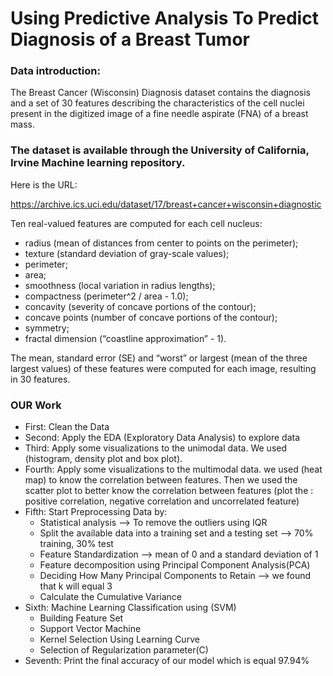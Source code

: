 # Using Predictive Analysis To Predict Diagnosis of a Breast Tumor
### Data introduction:
The Breast Cancer (Wisconsin) Diagnosis dataset contains the diagnosis and a set of 30 features describing the characteristics of the cell nuclei present in the digitized image of a fine needle aspirate (FNA) of a breast mass.

<h3>The dataset is available through the University of California, Irvine Machine learning repository.</h3>
  Here is the URL:

https://archive.ics.uci.edu/dataset/17/breast+cancer+wisconsin+diagnostic


Ten real-valued features are computed for each cell nucleus:
- radius (mean of distances from center to points on the perimeter);
- texture (standard deviation of gray-scale values);
- perimeter;
- area;
- smoothness (local variation in radius lengths);
- compactness (perimeter^2 / area - 1.0);
- concavity (severity of concave portions of the contour);
- concave points (number of concave portions of the contour);
- symmetry;
- fractal dimension (“coastline approximation” - 1).


The mean, standard error (SE) and “worst” or largest (mean of the three largest values) of these features were computed for each image, resulting in 30 features.


### OUR Work
* First: Clean the Data 
* Second: Apply the EDA (Exploratory Data Analysis) to explore data
* Third: Apply some visualizations to the unimodal data. We used (histogram, density plot and box plot). 
* Fourth: Apply some visualizations to the multimodal data. we used (heat map) to know the correlation between features. Then we used the scatter plot to better know the correlation between features (plot the : positive correlation, negative correlation and uncorrelated feature)
* Fifth: Start Preprocessing Data by:
  - Statistical analysis --> To remove the outliers using IQR 
  -  Split the available data into a training set and a testing set --> 70% training, 30% test
  - Feature Standardization --> mean of 0 and a standard deviation of 1
  - Feature decomposition using Principal Component Analysis(PCA) 
  - Deciding How Many Principal Components to Retain --> we found that k will equal 3
  - Calculate the Cumulative Variance 
* Sixth: Machine Learning Classification using (SVM)
    - Building Feature Set
    - Support Vector Machine
    - Kernel Selection Using Learning Curve
    - Selection of Regularization parameter(C)
* Seventh: Print the final accuracy of our model which is equal 97.94%
